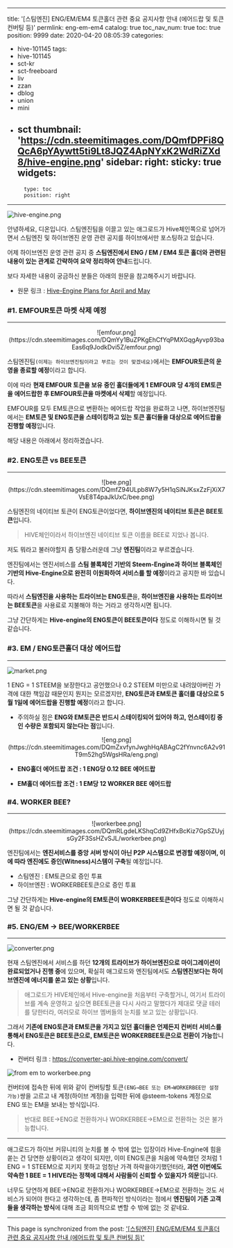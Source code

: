 
---
title: '[스팀엔진] ENG/EM/EM4 토큰홀더 관련 중요 공지사항 안내 (에어드랍 및 토큰 컨버팅 등)'
permlink: eng-em-em4
catalog: true
toc_nav_num: true
toc: true
position: 9999
date: 2020-04-20 08:05:39
categories:
- hive-101145
tags:
- hive-101145
- sct-kr
- sct-freeboard
- liv
- zzan
- dblog
- union
- mini
- sct
thumbnail: 'https://cdn.steemitimages.com/DQmfDPFi8QQcA6pYAywtt5ti9Lt8JQZ4ApNYxK2WdRiZXd8/hive-engine.png'
sidebar:
    right:
        sticky: true
widgets:
    -
        type: toc
        position: right
---


![hive-engine.png](https://cdn.steemitimages.com/DQmfDPFi8QQcA6pYAywtt5ti9Lt8JQZ4ApNYxK2WdRiZXd8/hive-engine.png)

안녕하세요, 디온입니다. 스팀엔진팀을 이끌고 있는 애그로드가 Hive체인쪽으로 넘어가면서 스팀엔진 및 하이브엔진 운영 관련 공지를 하이브에서만 포스팅하고 있습니다. 

어제 하이브엔진 운영 관련 공지 중 **스팀엔진에서 ENG / EM / EM4 토큰 홀더와 관련된 내용이 있는 관계로 간략하여 요약 정리하여 안내**드립니다.

보다 자세한 내용이 궁금하신 분들은 아래의 원문을 참고해주시기 바랍니다.

- 원문 링크 : [Hive-Engine Plans for April and May](https://hive.blog/hive-engine/@aggroed/hive-engine-plans-for-april-and-may)

### #1. EMFOUR토큰 마켓 삭제 예정
---

<center>![emfour.png](https://cdn.steemitimages.com/DQmYy1BuZPKgEhCfYqPMXGqgAyvp93baEas6q9JodkDvi5Z/emfour.png)</center>

스팀엔진팀`(이제는 하이브엔진팀이라고 부르는 것이 맞겠네요)`에서는 **EMFOUR토큰의 운영을 종료할 예정**이라고 합니다.

이에 따라 **현재 EMFOUR 토큰을 보유 중인 홀더들에게 1 EMFOUR 당 4개의 EM토큰을 에어드랍한 후 EMFOUR토큰을 마켓에서 삭제**할 예정입니다.

EMFOUR를 모두 EM토큰으로 변환하는 에어드랍 작업을 완료하고 나면, 하이브엔진팀에서는 **EM토큰 및 ENG토큰을 스테이킹하고 있는 토큰 홀더들을 대상으로 에어드랍을 진행할 예정**입니다.

해당 내용은 아래에서 정리하겠습니다. 


### #2. ENG토큰 vs  BEE토큰
---

<center>![bee.png](https://cdn.steemitimages.com/DQmfZ94ULpb8W7y5H1qSiNJKsxZzFjXiX7VsE8T4paJkUxC/bee.png)</center>

스팀엔진의 네이티브 토큰이 ENG토큰이었다면, **하이브엔진의 네이티브 토큰은 BEE토큰**입니다.

> HIVE체인이라서 하이브엔진 네이티브 토큰 이름을 BEE로 지었나 봅니다.

저도 뭐라고 불러야할지 좀 당황스러운데 그냥 **엔진팀**이라고 부르겠습니다.

엔진팀에서는 엔진서비스를 **스팀 블록체인 기반의 Steem-Engine과 하이브 블록체인 기반의 Hive-Engine으로 완전히 이원화하여 서비스를 할 예정**이라고 공지한 바 있습니다.

따라서 **스팀엔진을 사용하는 트라이브는 ENG토큰**을, **하이브엔진을 사용하는 트라이브는 BEE토큰**을 사용료로 지불해야 하는 거라고 생각하시면 됩니다.

그냥 간단하게는 **Hive-engine의 ENG토큰이 BEE토큰이다** 정도로 이해하시면 될 것 같습니다.

### #3. EM / ENG토큰홀더 대상 에어드랍
---

![market.png](https://cdn.steemitimages.com/DQmeXsoyczbqqSB6TpuobM7bkrzfhgsMJGnqXEJUUoZuw7N/market.png)

1 ENG = 1 STEEM을 보장한다고 공언했으나 0.2 STEEM 미만으로 내려앉아버린 가격에 대한 책임감 때문인지 뭔지는 모르겠지만, **ENG토큰과 EM토큰 홀더를 대상으로 5월 1일에 에어드랍을 진행할 예정**이라고 합니다.

- 주의하실 점은 **ENG와 EM토큰은 반드시 스테이킹되어 있어야 하고, 언스테이킹 중인 수량은 포함되지 않는다는 점**입니다.

<center>![eng.png](https://cdn.steemitimages.com/DQmZxvfynJwghHqABAgC2fYnvnc6A2v91T9m52hg5WgsHRa/eng.png)</center>

- **ENG홀더 에어드랍 조건 : 1 ENG당 0.12 BEE 에어드랍**

- **EM홀더 에어드랍 조건 : 1 EM당 12 WORKER BEE 에어드랍**


### #4. WORKER BEE?
---
<center>![workerbee.png](https://cdn.steemitimages.com/DQmRLgdeLKShqCd9ZHfxBcKiz7GpSZUyjsGy2F3SsHZvSJL/workerbee.png)</center>

엔진팀에서는 **엔진서비스를 중앙 서버 방식이 아닌 P2P 시스템으로 변경할 예정이며, 이에 따라 엔진에도 증인(Witness)시스템이 구축**될 예정입니다.

- 스팀엔진 : EM토큰으로 증인 투표
- 하이브엔진 : WORKERBEE토큰으로 증인 투표

그냥 간단하게는 **Hive-engine의 EM토큰이 WORKERBEE토큰이다** 정도로 이해하시면 될 것 같습니다.

### #5. ENG/EM → BEE/WORKERBEE
---
![converter.png](https://cdn.steemitimages.com/DQmYJ8rYd63Rg1N9zxTVEszHSQEqP5MMK23NA5o3UkAm51K/converter.png)

현재 스팀엔진에서 서비스를 하던 **12개의 트라이브가 하이브엔진으로 마이그레이션이 완료되었거나 진행 중**에 있으며, 확실히 애그로드와 엔진팀에서도 **스팀엔진보다는 하이브엔진에 에너지를 쏟고 있는 상황**입니다. 

> 애그로드가 HIVE체인에서 Hive-engine을 처음부터 구축할거니, 여기서 트라이브를 계속 운영하고 싶으면 BEE토큰을 다시 사라고 말했다가 제대로 댓글 테러를 당한터라, 여러모로 하이브 멤버들의 눈치를 보고 있는 상황입니다.

그래서 **기존에 ENG토큰과 EM토큰을 가지고 있던 홀더들은 언제든지 컨버터 서비스를 통해서 ENG토큰은 BEE토큰으로, EM토큰은 WORKERBEE토큰으로 전환이 가능**합니다.

- 컨버터 링크 : https://converter-api.hive-engine.com/convert/


![from em to workerbee.png](https://cdn.steemitimages.com/DQmNtiCYmfis4RdxVTbkaHRSfQC3ZpSr33Ez2CayB3VXKgD/from%20em%20to%20workerbee.png)

컨버터에 접속한 뒤에 위와 같이 컨버팅할 토큰`(ENG→BEE 또는 EM→WORKERBEE만 설정 가능)`쌍을 고르고 내 계정(하이브 계정)을 입력한 뒤에 @steem-tokens 계정으로 ENG 또는 EM을 보내는 방식입니다.

> 반대로 BEE→ENG로 전환하거나 WORKERBEE→EM으로 전환하는 것은 불가능합니다.

 ---

애그로드가 하이브 커뮤니티의 눈치를 볼 수 밖에 없는 입장이라 Hive-Engine에 힘을 쏟는 건 당연한 상황이라고 생각이 되지만, 이미 ENG토큰을 처음에 약속했던 것처럼 1 ENG = 1 STEEM으로 지키지 못하고 엄청난 가격 하락을야기했던터라, **과연 이번에도 약속한 1 BEE = 1 HIVE라는 정책에 대해서 사람들이 신뢰할 수 있을지가 의문**입니다. 


너무도 당연하게 BEE→ENG로 전환하거나 WORKERBEE→EM으로 전환하는 것도 서비스가 되어야 한다고 생각하는데, 좀 편파적인 방식이라는 점에서 **엔진팀이 기존 고객들을 생각하는 방식**에 대해 조금 회의적으로 변할 수 밖에 없는 것 같네요.

- - -

This page is synchronized from the post: ['[스팀엔진] ENG/EM/EM4 토큰홀더 관련 중요 공지사항 안내 (에어드랍 및 토큰 컨버팅 등)'](https://steemit.com/@donekim/eng-em-em4)
